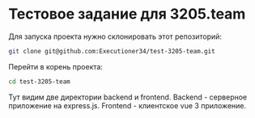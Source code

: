 # Тестовое задание для 3205.team

Для запуска проекта нужно склонировать этот репозиторий:

```bash
git clone git@github.com:Executioner34/test-3205-team.git
```

Перейти в корень проекта:
```bash
cd test-3205-team
```

Тут видим две директории backend и frontend. Backend - серверное приложение на express.js. Frontend - клиентское vue 3 приложение.

